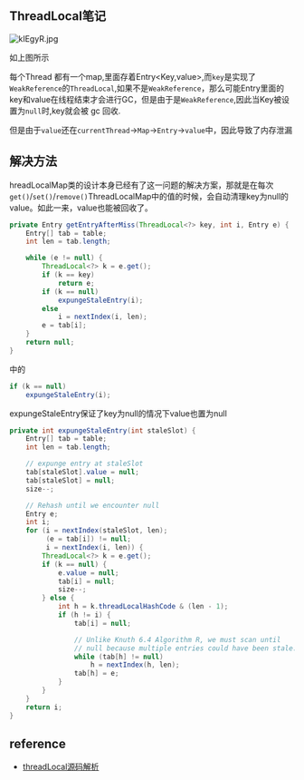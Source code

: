 ## ThreadLocal笔记
![kIEgyR.jpg](https://s2.ax1x.com/2019/02/25/kIEgyR.jpg)

如上图所示

每个Thread 都有一个map,里面存着Entry<Key,value>,而`key`是实现了`WeakReference`的`ThreadLocal`,如果不是`WeakReference`，那么可能Entry里面的key和value在线程结束才会进行GC，但是由于是`WeakReference`,因此当Key被设置为`null`时,key就会被 gc 回收.

但是由于`value`还在`currentThread`->`Map`->`Entry`->`value`中，因此导致了内存泄漏

## 解决方法

hreadLocalMap类的设计本身已经有了这一问题的解决方案，那就是在每次`get()`/`set()`/`remove()`ThreadLocalMap中的值的时候，会自动清理key为null的value。如此一来，value也能被回收了。

```java
private Entry getEntryAfterMiss(ThreadLocal<?> key, int i, Entry e) {
    Entry[] tab = table;
    int len = tab.length;

    while (e != null) {
        ThreadLocal<?> k = e.get();
        if (k == key)
            return e;
        if (k == null)
            expungeStaleEntry(i);
        else
            i = nextIndex(i, len);
        e = tab[i];
    }
    return null;
}
```
中的
```java
if (k == null)
    expungeStaleEntry(i);
```

expungeStaleEntry保证了key为null的情况下value也置为null

```java
private int expungeStaleEntry(int staleSlot) {
    Entry[] tab = table;
    int len = tab.length;

    // expunge entry at staleSlot
    tab[staleSlot].value = null;
    tab[staleSlot] = null;
    size--;

    // Rehash until we encounter null
    Entry e;
    int i;
    for (i = nextIndex(staleSlot, len);
         (e = tab[i]) != null;
         i = nextIndex(i, len)) {
        ThreadLocal<?> k = e.get();
        if (k == null) {
            e.value = null;
            tab[i] = null;
            size--;
        } else {
            int h = k.threadLocalHashCode & (len - 1);
            if (h != i) {
                tab[i] = null;

                // Unlike Knuth 6.4 Algorithm R, we must scan until
                // null because multiple entries could have been stale.
                while (tab[h] != null)
                    h = nextIndex(h, len);
                tab[h] = e;
            }
        }
    }
    return i;
}
```

## reference
- [threadLocal源码解析](https://blog.csdn.net/ThinkWon/article/details/102508721)